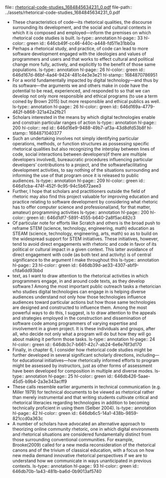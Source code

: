 file:: [rhetorical-code-studies_1684845634231_0.pdf](../assets/rhetorical-code-studies_1684845634231_0.pdf)
file-path:: ../assets/rhetorical-code-studies_1684845634231_0.pdf

- These characteristics of code—its rhetorical qualities, the discourse surrounding its development, and the social and cultural contexts in which it is composed and employed—inform the premises on which rhetorical code studies is built.
  ls-type:: annotation
  hl-page:: 33
  hl-color:: green
  id:: 646cb49f-cc46-440c-a448-fd511e31bb0a
- Perhaps a rhetorical study, and practice, of code can lead to more software development engaged with the ideologies and values of programmers and users and that works to effect cultural and political change more fully, actively, and explicitly to the benefit of those same populations. 
  ls-type:: annotation
  hl-page:: 26
  hl-color:: green
  id:: 646d167d-86bf-4ad4-9424-481c4e3e3e21
  hl-stamp:: 1684870786951
- For a world fundamentally impacted by digital technology—and thus by its software—the arguments we and others make in code have the potential to be read, experienced, and responded to so that we can develop not only more responsible and ethical programs (to use a term coined by Brown 2015) but more responsible and ethical publics as well.
  ls-type:: annotation
  hl-page:: 26
  hl-color:: green
  id:: 646d169a-4779-462f-b868-321a42a2fb21
- Scholars interested in the means by which digital technologies enable and constrain particular ranges of action
  ls-type:: annotation
  hl-page:: 200
  hl-color:: red
  id:: 646d16e9-9488-49b7-af3a-43d8dfd53b8f
  hl-stamp:: 1684871040377
- Such an undertaking involves not simply identifying particular operations, methods, or function structures as possessing specific rhetorical qualities but also recognizing the interplay between lines of code, social interactions between developers(if there are multiple developers involved), bureaucratic procedures influencing particular developers’ contributions to a project, and the softwarefacilitating development activities, to say nothing of the situations surrounding and informing the use of that program once it is released to public audiences.
  ls-type:: annotation
  hl-page:: 209
  hl-color:: green
  id:: 646d1cba-474f-452f-9c95-94c5b672aee3
- Further, I hope that scholars and practitioners outside the field of rhetoric may also find this project valuable for improving education and practice relating to software development by considering what rhetoric has to offer computer science and professional(and, for that matter, amateur) programming activities
  ls-type:: annotation
  hl-page:: 200
  hl-color:: green
  id:: 646d1df7-5891-4555-b640-2a8f5ac482c3
- Of particular note for efforts like Scratch and others is the broad push to reframe STEM (science, technology, engineering, math) education as STEAM (science, technology, engineering, arts, math) so as to build on the widespread support for STEM initiatives. These initiatives, however, tend to avoid direct engagements with rhetoric and code in favor of its political or cultural impact in a given context. This latter avoidance of direct engagement with code (as both text and activity) is of central significance to the argument I make throughout this
  ls-type:: annotation
  hl-page:: 23
  hl-color:: green
  id:: 646db39d-ae33-4307-abf9-cfda6dd93bbd
- text, as I want to draw attention to the rhetorical activities in which programmers engage, in and around code texts, as they develop software.1 Among the most important public outreach tasks a rhetorician who studies digital technologies can engage in is helping diverse audiences understand not only how those technologies influence audiences toward particular actions but how those same technologies are designed and constructed to influence them. Among the most powerful ways to do this, I suggest, is to draw attention to the appeals and strategies employed in the construction and dissemination of software code among programmers of varying expertise and involvement in a given project. It is these individuals and groups, after all, who decide not only what a program will do but how they will go about making it perform those tasks.
  ls-type:: annotation
  hl-page:: 24
  hl-color:: green
  id:: 646db3c7-b661-42c7-ab24-6e6e76f3d170
- Finally, in chapter 6, I consider how rhetorical code studies might be further developed in several significant scholarly directions, including— for educational initiatives—how rhetorically informed efforts to program might be assessed by instructors, just as other forms of assessment have been developed for composition in multiple and diverse modes.
  ls-type:: annotation
  hl-page:: 25
  hl-color:: green
  id:: 646db426-5aae-45d5-b9b4-2a3e343acff9
- These calls resemble earlier arguments in technical communication (e.g. Miller 1979) for technical documents to be viewed as rhetorical rather than merely instrumental and that writing students cultivate critical and rhetorical literacies regarding technologies in addition to becoming technically proficient in using them (Selber 2004).
  ls-type:: annotation
  hl-page:: 42
  hl-color:: green
  id:: 646db6c5-14a1-438b-9859-821ccd0a363c
- A number of scholars have advocated an alternative approach to theorizing online community rhetoric, one in which digital environments and rhetorical situations are considered fundamentally distinct from those surrounding conventional communities. For example, Brooke(2009) called for a new media reconsideration of the rhetorical canons and of the trivium of classical education, with a focus on how new media demand innovative rhetorical perspectives if we are to understand how we communicate in ways unanticipated in previous contexts.
  ls-type:: annotation
  hl-page:: 93
  hl-color:: green
  id:: 646db70b-1a43-481b-ba6d-0b9013af5740
